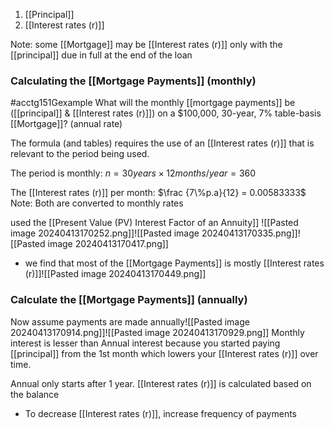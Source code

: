 1. [[Principal]]
2. [[Interest rates (r)]]

Note: some [[Mortgage]] may be [[Interest rates (r)]] only with the [[principal]] due in full at the end of the loan

### Calculating the [[Mortgage Payments]] (monthly)
#acctg151Gexample What will the monthly [[mortgage payments]] be ([[principal]] & [[Interest rates (r)]]) on a $100,000, 30-year, 7% table-basis [[Mortgage]]? (annual rate)

The formula (and tables) requires the use of an [[Interest rates (r)]] that is relevant to the period being used.

The period is monthly:
$n = 30 years \times 12months/year = 360$

The [[Interest rates (r)]] per month:
$\frac {7\%p.a}{12} = 0.00583333$
	Note: Both are converted to monthly rates

used the [[Present Value (PV) Interest Factor of an Annuity]]
![[Pasted image 20240413170252.png]]![[Pasted image 20240413170335.png]]![[Pasted image 20240413170417.png]]
- we find that most of the [[Mortgage Payments]] is mostly [[Interest rates (r)]]![[Pasted image 20240413170449.png]]

### Calculate the [[Mortgage Payments]] (annually)
Now assume payments are made annually![[Pasted image 20240413170914.png]]![[Pasted image 20240413170929.png]]
Monthly interest is lesser than Annual interest because you started paying [[principal]] from the 1st month which lowers your [[Interest rates (r)]] over time.

Annual only starts after 1 year. [[Interest rates (r)]] is calculated based on the balance
- To decrease [[Interest rates (r)]], increase frequency of payments
